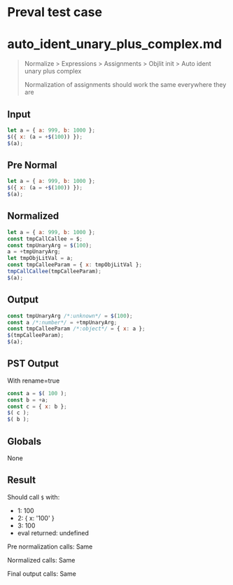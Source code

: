 # Preval test case

# auto_ident_unary_plus_complex.md

> Normalize > Expressions > Assignments > Objlit init > Auto ident unary plus complex
>
> Normalization of assignments should work the same everywhere they are

## Input

`````js filename=intro
let a = { a: 999, b: 1000 };
$({ x: (a = +$(100)) });
$(a);
`````

## Pre Normal


`````js filename=intro
let a = { a: 999, b: 1000 };
$({ x: (a = +$(100)) });
$(a);
`````

## Normalized


`````js filename=intro
let a = { a: 999, b: 1000 };
const tmpCallCallee = $;
const tmpUnaryArg = $(100);
a = +tmpUnaryArg;
let tmpObjLitVal = a;
const tmpCalleeParam = { x: tmpObjLitVal };
tmpCallCallee(tmpCalleeParam);
$(a);
`````

## Output


`````js filename=intro
const tmpUnaryArg /*:unknown*/ = $(100);
const a /*:number*/ = +tmpUnaryArg;
const tmpCalleeParam /*:object*/ = { x: a };
$(tmpCalleeParam);
$(a);
`````

## PST Output

With rename=true

`````js filename=intro
const a = $( 100 );
const b = +a;
const c = { x: b };
$( c );
$( b );
`````

## Globals

None

## Result

Should call `$` with:
 - 1: 100
 - 2: { x: '100' }
 - 3: 100
 - eval returned: undefined

Pre normalization calls: Same

Normalized calls: Same

Final output calls: Same

